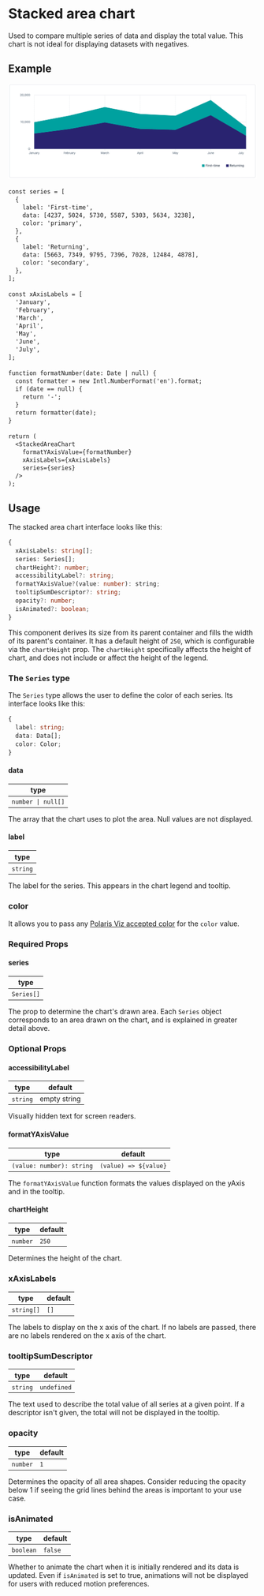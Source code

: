 # Stacked area chart

Used to compare multiple series of data and display the total value. This chart is not ideal for displaying datasets with negatives.

## Example

<img src="stacked-area-chart.png" alt="Stacked area chart example image" />

```tsx
const series = [
  {
    label: 'First-time',
    data: [4237, 5024, 5730, 5587, 5303, 5634, 3238],
    color: 'primary',
  },
  {
    label: 'Returning',
    data: [5663, 7349, 9795, 7396, 7028, 12484, 4878],
    color: 'secondary',
  },
];

const xAxisLabels = [
  'January',
  'February',
  'March',
  'April',
  'May',
  'June',
  'July',
];

function formatNumber(date: Date | null) {
  const formatter = new Intl.NumberFormat('en').format;
  if (date == null) {
    return '-';
  }
  return formatter(date);
}

return (
  <StackedAreaChart
    formatYAxisValue={formatNumber}
    xAxisLabels={xAxisLabels}
    series={series}
  />
);
```

## Usage

The stacked area chart interface looks like this:

```typescript
{
  xAxisLabels: string[];
  series: Series[];
  chartHeight?: number;
  accessibilityLabel?: string;
  formatYAxisValue?(value: number): string;
  tooltipSumDescriptor?: string;
  opacity?: number;
  isAnimated?: boolean;
}
```

This component derives its size from its parent container and fills the width of its parent's container. It has a default height of `250`, which is configurable via the `chartHeight` prop. The `chartHeight` specifically affects the height of chart, and does not include or affect the height of the legend.

### The `Series` type

The `Series` type allows the user to define the color of each series. Its interface looks like this:

```typescript
{
  label: string;
  data: Data[];
  color: Color;
}
```

#### data

| type               |
| ------------------ |
| `number \| null[]` |

The array that the chart uses to plot the area. Null values are not displayed.

#### label

| type     |
| -------- |
| `string` |

The label for the series. This appears in the chart legend and tooltip.

### color

It allows you to pass any [Polaris Viz accepted color](/documentation/Polaris-Viz-colors.md) for the `color` value.

### Required Props

#### series

| type       |
| ---------- |
| `Series[]` |

The prop to determine the chart's drawn area. Each `Series` object corresponds to an area drawn on the chart, and is explained in greater detail above.

### Optional Props

#### accessibilityLabel

| type     | default      |
| -------- | ------------ |
| `string` | empty string |

Visually hidden text for screen readers.

#### formatYAxisValue

| type                      | default               |
| ------------------------- | --------------------- |
| `(value: number): string` | `(value) => ${value}` |

The `formatYAxisValue` function formats the values displayed on the yAxis and in the tooltip.

#### chartHeight

| type     | default |
| -------- | ------- |
| `number` | `250`   |

Determines the height of the chart.

### xAxisLabels

| type       | default |
| ---------- | ------- |
| `string[]` | `[]`    |

The labels to display on the x axis of the chart. If no labels are passed, there are no labels rendered on the x axis of the chart.

### tooltipSumDescriptor

| type     | default     |
| -------- | ----------- |
| `string` | `undefined` |

The text used to describe the total value of all series at a given point. If a descriptor isn't given, the total will not be displayed in the tooltip.

### opacity

| type     | default |
| -------- | ------- |
| `number` | `1`     |

Determines the opacity of all area shapes. Consider reducing the opacity below 1 if seeing the grid lines behind the areas is important to your use case.

### isAnimated

| type      | default |
| --------- | ------- |
| `boolean` | `false` |

Whether to animate the chart when it is initially rendered and its data is updated. Even if `isAnimated` is set to true, animations will not be displayed for users with reduced motion preferences.
